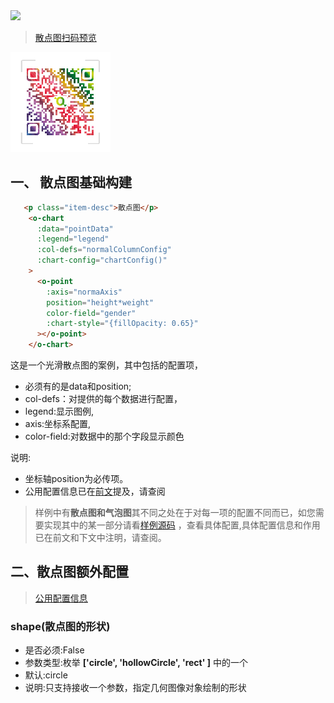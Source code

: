 
<a href="https://github.com/MrGaoGang/oview/blob/master/examples/components/chart/Point.vue">
<img src="https://img.shields.io/badge/oview-%E6%95%A3%E7%82%B9%E5%9B%BE%E6%A0%B7%E4%BE%8B%E6%BA%90%E7%A0%81-brightgreen.svg"/>
</a>

> [散点图扫码预览]()

<img src="/images/oview/qrcode.png" style="width:160px;height:160px;">


## 一、 散点图基础构建

```html
   <p class="item-desc">散点图</p>
    <o-chart
      :data="pointData"
      :legend="legend"
      :col-defs="normalColumnConfig"
      :chart-config="chartConfig()"
    >
      <o-point
        :axis="normaAxis"
        position="height*weight"
        color-field="gender"
        :chart-style="{fillOpacity: 0.65}"
      ></o-point>
    </o-chart>
```
这是一个光滑散点图的案例，其中包括的配置项，
- 必须有的是data和position;
- col-defs：对提供的每个数据进行配置，
- legend:显示图例,
- axis:坐标系配置,
- color-field:对数据中的那个字段显示颜色


说明:
- 坐标轴position为必传项。
- 公用配置信息已在[前文](../Chart.md)提及，请查阅

> 样例中有**散点图和气泡图**其不同之处在于对每一项的配置不同而已，如您需要实现其中的某一部分请看[样例源码](https://github.com/MrGaoGang/oview/blob/master/examples/components/chart/Point.vue)
，查看具体配置,具体配置信息和作用已在前文和下文中注明，请查阅。


## 二、散点图额外配置
> [公用配置信息](../Chart.md)

### shape(散点图的形状)
- 是否必须:False
- 参数类型:枚举 **['circle', 'hollowCircle', 'rect' ]** 中的一个
- 默认:circle
- 说明:只支持接收一个参数，指定几何图像对象绘制的形状


